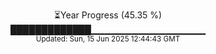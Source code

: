 <p align="center">
⏳Year Progress (45.35 %) <br>
█████████████▁▁▁▁▁▁▁▁▁▁▁▁▁▁▁▁▁ <br>
<sub>Updated: Sun, 15 Jun 2025 12:44:43 GMT</sub>
</p>

